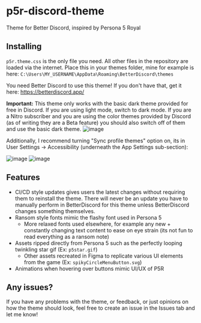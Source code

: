 # p5r-discord-theme
Theme for Better Discord, inspired by Persona 5 Royal

## Installing
`p5r.theme.css` is the only file you need. All other files in the repository are loaded via the internet. Place this in your themes folder, mine for example is here: `C:\Users\MY_USERNAME\AppData\Roaming\BetterDiscord\themes`

You need Better Discord to use this theme! If you don't have that, get it here: https://betterdiscord.app/

**Important:** 
This theme only works with the basic dark theme provided for free in Discord. If you are using light mode, switch to dark mode. If you are a Nitro subscriber and you are using the color themes provided by Discord (as of writing they are a Beta feature) you should also switch off of them and use the basic dark theme. 
![image](https://github.com/user-attachments/assets/9df6d2ea-4a3e-422f-90e4-7c2cf50c22f4)

Additionally, I recommend turning "Sync profile themes" option on, its in User Settings -> Accessibility (underneath the App Settings sub-section):

![image](https://github.com/alanmun/p5r-discord-theme/assets/16566003/66a6bbdb-5b9e-4320-952c-2114906f162e)
![image](https://github.com/alanmun/p5r-discord-theme/assets/16566003/c3f0d2c0-4407-4cea-949a-71d96d0a02f6)

## Features
- CI/CD style updates gives users the latest changes without requiring them to reinstall the theme. There will never be an update you have to manually perform in BetterDiscord for this theme unless BetterDiscord changes something themselves.
- Ransom style fonts mimic the flashy font used in Persona 5
  - More relaxed fonts used elsewhere, for example any new + constantly changing text content to ease on eye strain (its not fun to read everything as a ransom note)
- Assets ripped directly from Persona 5 such as the perfectly looping twinkling star gif (Ex: `p5star.gif`)
  - Other assets recreated in Figma to replicate various UI elements from the game (Ex: `spikyCircleMenuButton.svg`)
- Animations when hovering over buttons mimic UI/UX of P5R

## Any issues?
If you have any problems with the theme, or feedback, or just opinions on how the theme should look, feel free to create an issue in the Issues tab and let me know!
